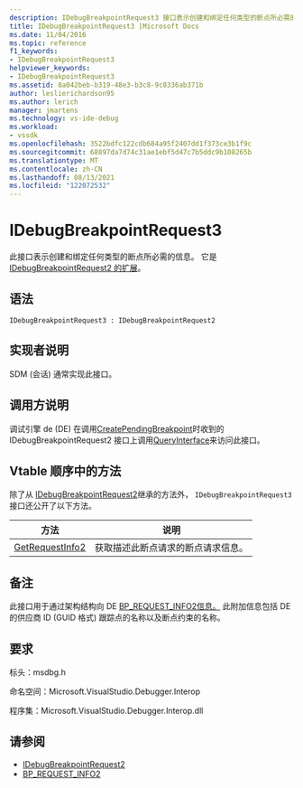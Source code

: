 ```yaml
---
description: IDebugBreakpointRequest3 接口表示创建和绑定任何类型的断点所必需的信息。
title: IDebugBreakpointRequest3 |Microsoft Docs
ms.date: 11/04/2016
ms.topic: reference
f1_keywords:
- IDebugBreakpointRequest3
helpviewer_keywords:
- IDebugBreakpointRequest3
ms.assetid: 8a042beb-b319-48e3-b3c8-9c8336ab371b
author: leslierichardson95
ms.author: lerich
manager: jmartens
ms.technology: vs-ide-debug
ms.workload:
- vssdk
ms.openlocfilehash: 3522bdfc122cdb684a95f2407dd1f373ce3b1f9c
ms.sourcegitcommit: 68897da7d74c31ae1ebf5d47c7b5ddc9b108265b
ms.translationtype: MT
ms.contentlocale: zh-CN
ms.lasthandoff: 08/13/2021
ms.locfileid: "122072532"
---
```

# <a name="idebugbreakpointrequest3"></a>IDebugBreakpointRequest3
此接口表示创建和绑定任何类型的断点所必需的信息。 它是 [IDebugBreakpointRequest2 的扩展](../../../extensibility/debugger/reference/idebugbreakpointrequest2.md)。

## <a name="syntax"></a>语法

```
IDebugBreakpointRequest3 : IDebugBreakpointRequest2
```

## <a name="notes-for-implementers"></a>实现者说明
 SDM (会话) 通常实现此接口。

## <a name="notes-for-callers"></a>调用方说明
 调试引擎 de (DE) 在调用[CreatePendingBreakpoint](../../../extensibility/debugger/reference/idebugengine2-creatependingbreakpoint.md)时收到的 IDebugBreakpointRequest2 接口上调用[QueryInterface](/cpp/atl/queryinterface)来访问此接口。

## <a name="methods-in-vtable-order"></a>Vtable 顺序中的方法
 除了从 [IDebugBreakpointRequest2](../../../extensibility/debugger/reference/idebugbreakpointrequest2.md)继承的方法外， `IDebugBreakpointRequest3` 接口还公开了以下方法。

|方法|说明|
|------------|-----------------|
|[GetRequestInfo2](../../../extensibility/debugger/reference/idebugbreakpointrequest3-getrequestinfo2.md)|获取描述此断点请求的断点请求信息。|

## <a name="remarks"></a>备注
 此接口用于通过架构结构向 DE [BP_REQUEST_INFO2信息。](../../../extensibility/debugger/reference/bp-request-info2.md) 此附加信息包括 DE 的供应商 ID (GUID 格式) 跟踪点的名称以及断点约束的名称。

## <a name="requirements"></a>要求
 标头：msdbg.h

 命名空间：Microsoft.VisualStudio.Debugger.Interop

 程序集：Microsoft.VisualStudio.Debugger.Interop.dll

## <a name="see-also"></a>请参阅
- [IDebugBreakpointRequest2](../../../extensibility/debugger/reference/idebugbreakpointrequest2.md)
- [BP_REQUEST_INFO2](../../../extensibility/debugger/reference/bp-request-info2.md)
